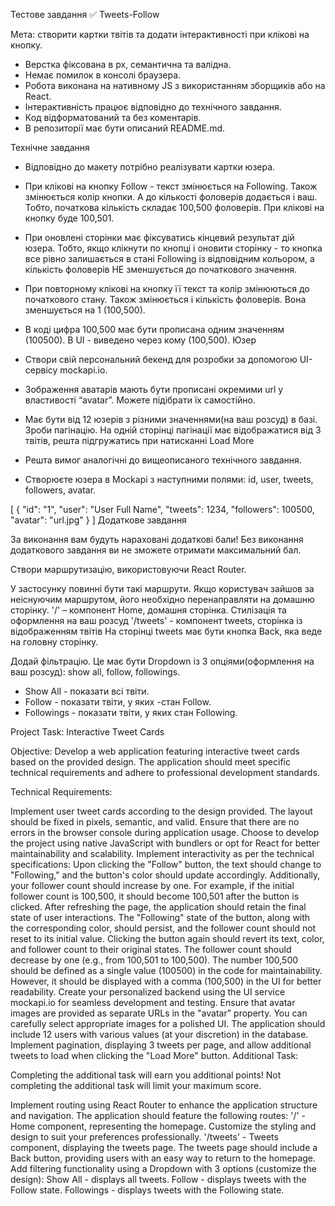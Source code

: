 Тестове завдання ✅ Tweets-Follow

Мета: створити картки твітів та додати інтерактивності при клікові на кнопку.

- Верстка фіксована в рх, семантична та валідна.
- Немає помилок в консолі браузера.
- Робота виконана на нативному JS з використанням зборщиків або на React.
- Інтерактивність працює відповідно до технічного завдання.
- Код відформатований та без коментарів.
- В репозиторії має бути описаний README.md.

Технічне завдання

- Відповідно до макету потрібно реалізувати картки юзера.
- При клікові на кнопку Follow - текст змінюється на Following. Також змінюється
  колір кнопки. А до кількості фоловерів додається і ваш. Тобто, початкова
  кількість складає 100,500 фоловерів. При клікові на кнопку буде 100,501.
- При оновлені сторінки має фіксуватись кінцевий результат дій юзера. Тобто,
  якщо клікнути по кнопці і оновити сторінку - то кнопка все рівно залишається в
  стані Following із відповідним кольором, а кількість фоловерів НЕ зменшується
  до початкового значення.
- При повторному клікові на кнопку її текст та колір змінюються до початкового
  стану. Також змінюється і кількість фоловерів. Вона зменшується на 1
  (100,500).
- В коді цифра 100,500 має бути прописана одним значенням (100500). В UI -
  виведено через кому (100,500). Юзер
- Створи свій персональний бекенд для розробки за допомогою UI-сервісу
  mockapi.io.

- Зображення аватарів мають бути прописані окремими url у властивості “avatar”.
  Можете підібрати їх самостійно.

- Має бути від 12 юзерів з різними значеннями(на ваш розсуд) в базі. Зроби
  пагінацію. На одній сторінці пагінації має відображатися від 3 твітів, решта
  підгружатись при натисканні Load More

- Решта вимог аналогічні до вищеописаного технічного завдання.

- Створюєте юзера в Mockapi з наступними полями: id, user, tweets, followers,
  avatar.

[ { "id": "1", "user": "User Full Name", "tweets": 1234, "followers": 100500,
"avatar": "url.jpg" } ] Додаткове завдання

За виконання вам будуть нараховані додаткові бали! Без виконання додаткового
завдання ви не зможете отримати максимальний бал.

Створи маршрутизацію, використовуючи React Router.

У застосунку повинні бути такі маршрути. Якщо користувач зайшов за неіснуючим
маршрутом, його необхідно перенаправляти на домашню сторінку. '/' – компонент
Home, домашня сторінка. Стилізація та оформлення на ваш розсуд '/tweets' -
компонент tweets, сторінка із відображенням твітів На сторінці tweets має бути
кнопка Back, яка веде на головну сторінку.

Додай фільтрацію. Це має бути Dropdown із 3 опціями(оформлення на ваш розсуд):
show all, follow, followings.

- Show All - показати всі твіти.
- Follow - показати твіти, у яких -стан Follow.
- Followings - показати твіти, у яких стан Following.

Project Task: Interactive Tweet Cards

Objective: Develop a web application featuring interactive tweet cards based on
the provided design. The application should meet specific technical requirements
and adhere to professional development standards.

Technical Requirements:

Implement user tweet cards according to the design provided. The layout should
be fixed in pixels, semantic, and valid. Ensure that there are no errors in the
browser console during application usage. Choose to develop the project using
native JavaScript with bundlers or opt for React for better maintainability and
scalability. Implement interactivity as per the technical specifications: Upon
clicking the "Follow" button, the text should change to "Following," and the
button's color should update accordingly. Additionally, your follower count
should increase by one. For example, if the initial follower count is 100,500,
it should become 100,501 after the button is clicked. After refreshing the page,
the application should retain the final state of user interactions. The
"Following" state of the button, along with the corresponding color, should
persist, and the follower count should not reset to its initial value. Clicking
the button again should revert its text, color, and follower count to their
original states. The follower count should decrease by one (e.g., from 100,501
to 100,500). The number 100,500 should be defined as a single value (100500) in
the code for maintainability. However, it should be displayed with a comma
(100,500) in the UI for better readability. Create your personalized backend
using the UI service mockapi.io for seamless development and testing. Ensure
that avatar images are provided as separate URLs in the "avatar" property. You
can carefully select appropriate images for a polished UI. The application
should include 12 users with various values (at your discretion) in the
database. Implement pagination, displaying 3 tweets per page, and allow
additional tweets to load when clicking the "Load More" button. Additional Task:

Completing the additional task will earn you additional points! Not completing
the additional task will limit your maximum score.

Implement routing using React Router to enhance the application structure and
navigation. The application should feature the following routes: '/' - Home
component, representing the homepage. Customize the styling and design to suit
your preferences professionally. '/tweets' - Tweets component, displaying the
tweets page. The tweets page should include a Back button, providing users with
an easy way to return to the homepage. Add filtering functionality using a
Dropdown with 3 options (customize the design): Show All - displays all tweets.
Follow - displays tweets with the Follow state. Followings - displays tweets
with the Following state.
